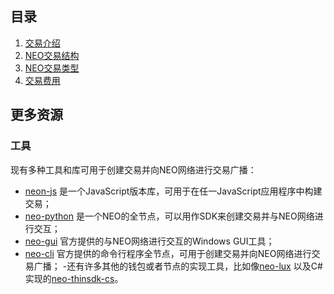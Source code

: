 ## 目录

1. [交易介绍](1-交易介绍.md)
2. [NEO交易结构](2-NEO交易结构.md)
3. [NEO交易类型](3-NEO交易类型.md)
4. [交易费用](4-NEO交易费用.md)

## 更多资源
### 工具
现有多种工具和库可用于创建交易并向NEO网络进行交易广播：

- [neon-js](https://github.com/CityOfZion/neon-js) 是一个JavaScript版本库，可用于在任一JavaScript应用程序中构建交易；
- [neo-python](https://github.com/CityOfZion/neo-python) 是一个NEO的全节点，可以用作SDK来创建交易并与NEO网络进行交互；
- [neo-gui](https://github.com/neo-project/neo-gui/) 官方提供的与NEO网络进行交互的Windows GUI工具；
- [neo-cli](https://github.com/neo-project/neo-cli/) 官方提供的命令行程序全节点，可用于创建交易并向NEO网络进行交易广播；
-还有许多其他的钱包或者节点的实现工具，比如像[neo-lux](https://github.com/CityOfZion/neo-lux) 以及C#实现的[neo-thinsdk-cs](https://github.com/NewEconoLab/neo-thinsdk-cs)。

